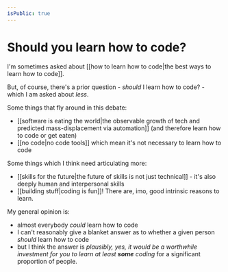 ```yaml
---
isPublic: true
---
```


# Should you learn how to code?

I'm sometimes asked about [[how to learn how to code|the best ways to learn how to code]].

But, of course, there's a prior question - *should* I learn how to code? - which I am asked about *less*.

Some things that fly around in this debate:
- [[software is eating the world|the observable growth of tech and predicted mass-displacement via automation]] (and therefore learn how to code or get eaten)
- [[no code|no code tools]] which mean it's not necessary to learn how to code

Some things which I think need articulating more:
- [[skills for the future|the future of skills is not just technical]] - it's also deeply human and interpersonal skills
- [[building stuff|coding is fun]]! There are, imo, good intrinsic reasons to learn.

My general opinion is:
- almost everybody *could* learn how to code
- I can't reasonably give a blanket answer as to whether a given person *should* learn how to code
- but I think the answer is *plausibly, yes, it would be a worthwhile investment for you to learn at least **some** coding* for a significant proportion of people.

